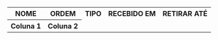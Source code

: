 <table>
<tr>
<th>NOME</th><th>ORDEM</th><th>TIPO</th><th>RECEBIDO EM</th><th>RETIRAR ATÉ</th>
</tr>
   
<tr>
<th>Coluna 1</th><th>Coluna 2</th>
</tr>

</table>
